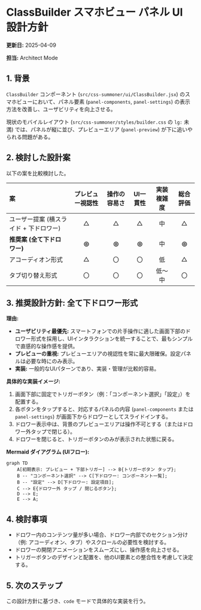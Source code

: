 # ClassBuilder スマホビュー パネル UI 設計方針

**更新日:** 2025-04-09

**担当:** Architect Mode

## 1. 背景

`ClassBuilder` コンポーネント (`src/css-summoner/ui/ClassBuilder.jsx`) のスマホビューにおいて、パネル要素 (`panel-components`, `panel-settings`) の表示方法を改善し、ユーザビリティを向上させる。

現状のモバイルレイアウト (`src/css-summoner/styles/builder.css` の `lg:` 未満) では、パネルが縦に並び、プレビューエリア (`panel-preview`) が下に追いやられる問題がある。

## 2. 検討した設計案

以下の案を比較検討した。

| 案                                     | プレビュー視認性 | 操作の容易さ | UI一貫性 | 実装複雑度 | 総合評価 |
| :------------------------------------- | :--------------: | :----------: | :------: | :--------: | :------: |
| ユーザー提案 (横スライド + 下ドロワー) |        △         |      △       |    △     |     中     |    △     |
| **推奨案 (全て下ドロワー)**            |      **◎**       |    **◎**     |  **◎**   |     中     |  **◎**   |
| アコーディオン形式                     |        △         |      〇      |    〇    |     低     |    △     |
| タブ切り替え形式                       |        〇        |      〇      |    〇    |   低～中   |    〇    |

## 3. 推奨設計方針: 全て下ドロワー形式

**理由:**

- **ユーザビリティ最優先:** スマートフォンでの片手操作に適した画面下部のドロワー形式を採用し、UIインタラクションを統一することで、最もシンプルで直感的な操作感を提供。
- **プレビューの重視:** プレビューエリアの視認性を常に最大限確保。設定パネルは必要な時にのみ表示。
- **実装:** 一般的なUIパターンであり、実装・管理が比較的容易。

**具体的な実装イメージ:**

1.  画面下部に固定でトリガーボタン（例：「コンポーネント選択」「設定」）を配置する。
2.  各ボタンをタップすると、対応するパネルの内容 (`panel-components` または `panel-settings`) が画面下からドロワーとしてスライドインする。
3.  ドロワー表示中は、背景のプレビューエリアは操作不可とする（またはドロワー外タップで閉じる）。
4.  ドロワーを閉じると、トリガーボタンのみが表示された状態に戻る。

**Mermaid ダイアグラム (UIフロー):**

```mermaid
graph TD
    A[初期表示: プレビュー + 下部トリガー] --> B{トリガーボタン タップ};
    B -- "コンポーネント選択" --> C[下ドロワー: コンポーネント一覧];
    B -- "設定" --> D[下ドロワー: 設定項目];
    C --> E{ドロワー外 タップ / 閉じるボタン};
    D --> E;
    E --> A;
```

## 4. 検討事項

- ドロワー内のコンテンツ量が多い場合、ドロワー内部でのセクション分け（例: アコーディオン、タブ）やスクロールの必要性を検討する。
- ドロワーの開閉アニメーションをスムーズにし、操作感を向上させる。
- トリガーボタンのデザインと配置を、他のUI要素との整合性を考慮して決定する。

## 5. 次のステップ

この設計方針に基づき、`code` モードで具体的な実装を行う。
